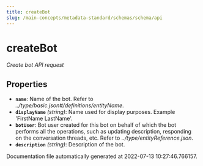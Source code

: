 ```yaml
---
title: createBot
slug: /main-concepts/metadata-standard/schemas/schema/api
---
```


# createBot

*Create bot API request*

## Properties

- **`name`**: Name of the bot. Refer to *../type/basic.json#/definitions/entityName*.
- **`displayName`** *(string)*: Name used for display purposes. Example 'FirstName LastName'.
- **`botUser`**: Bot user created for this bot on behalf of which the bot performs all the operations, such as updating description, responding on the conversation threads, etc. Refer to *../type/entityReference.json*.
- **`description`** *(string)*: Description of the bot.


Documentation file automatically generated at 2022-07-13 10:27:46.766157.
